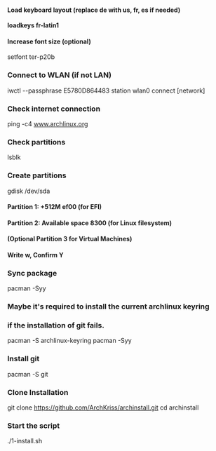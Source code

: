 #### Load keyboard layout (replace de with us, fr, es if needed)
**loadkeys fr-latin1**

#### Increase font size (optional)
setfont ter-p20b

### Connect to WLAN (if not LAN)
iwctl --passphrase E5780D864483 station wlan0 connect [network]

### Check internet connection
ping -c4 www.archlinux.org

### Check partitions
lsblk

### Create partitions
gdisk /dev/sda
#### Partition 1: +512M ef00 (for EFI)
#### Partition 2: Available space 8300 (for Linux filesystem)
#### (Optional Partition 3 for Virtual Machines)
#### Write w, Confirm Y

### Sync package
pacman -Syy

### Maybe it's required to install the current archlinux keyring
### if the installation of git fails.
pacman -S archlinux-keyring
pacman -Syy

### Install git
pacman -S git

### Clone Installation
git clone https://github.com/ArchKriss/archinstall.git
cd archinstall

### Start the script
./1-install.sh

